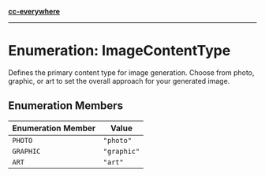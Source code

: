 [**cc-everywhere**](../../../../../index.md)

***

# Enumeration: ImageContentType

Defines the primary content type for image generation.
Choose from photo, graphic, or art to set the overall approach for your generated image.

## Enumeration Members

| Enumeration Member | Value |
| ------ | ------ |
| <a id="photo"></a> `PHOTO` | `"photo"` |
| <a id="graphic"></a> `GRAPHIC` | `"graphic"` |
| <a id="art"></a> `ART` | `"art"` |

